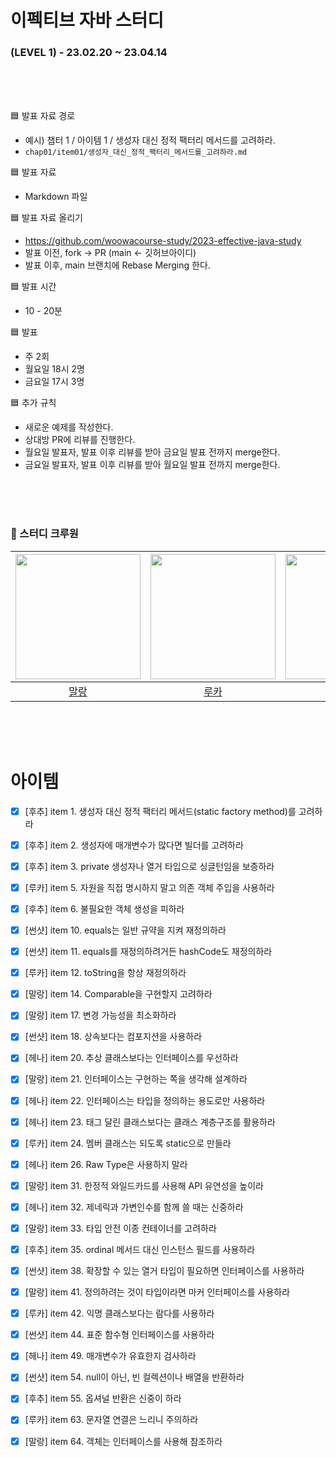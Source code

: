 # 이펙티브 자바 스터디

### (LEVEL 1) - 23.02.20 ~ 23.04.14

<br>
<br>
<br>

🟦 발표 자료 경로

- 예시) 챕터 1 / 아이템 1 / 생성자 대신 정적 팩터리 메서드를 고려하라.
- `chap01/item01/생성자_대신_정적_팩터리_메서드를_고려하라.md`


🟦 발표 자료
- Markdown 파일


🟦 발표 자료 올리기
- https://github.com/woowacourse-study/2023-effective-java-study
- 발표 이전, fork -> PR (main <- 깃허브아이디)
- 발표 이후, main 브랜치에 Rebase Merging 한다.


🟦 발표 시간
- 10 - 20분


🟦 발표
- 주 2회
- 월요일 18시 2명
- 금요일 17시 3명


🟦 추가 규칙
- 새로운 예제를 작성한다.
- 상대방 PR에 리뷰를 진행한다.
- 월요일 발표자, 발표 이후 리뷰를 받아 금요일 발표 전까지 merge한다.
- 금요일 발표자, 발표 이후 리뷰를 받아 월요일 발표 전까지 merge한다.

<br>
<br>
<br>

### 🚀 스터디 크루원

| <img src="https://avatars.githubusercontent.com/u/52229930?v=4" alt="" width=200> | <img src="https://avatars.githubusercontent.com/u/79090478?v=4" alt="" width=200> | <img src="https://avatars.githubusercontent.com/u/116645747?v=4" alt="" width=200> | <img src="https://avatars.githubusercontent.com/u/106813090?v=4" alt="" width=200> | <img src="https://avatars.githubusercontent.com/u/82203978?v=4" alt="" width=200> |
|:---------------------------------------------------------------------------------:|:---------------------------------------------------------------------------------:|:----------------------------------------------------------------------------------:|:----------------------------------------------------------------------------------:|:---------------------------------------------------------------------------------:|
|                       [말랑](https://github.com/shin-mallang)                       |                       [루카](https://github.com/dooboocookie)                       |                         [썬샷](https://github.com/Ohjintaek)                         |                         [후추](https://github.com/Combi153)                          |                        [헤나](https://github.com/hyena0608)                         |

<br>
<br>
<br>

# 아이템

- [x]  [후추] item 1. 생성자 대신 정적 팩터리 메서드(static factory method)를 고려하라
- [x]  [후추] item 2. 생성자에 매개변수가 많다면 빌더를 고려하라
- [x]  [후추] item 3. private 생성자나 열거 타입으로 싱글턴임을 보증하라
- [x]  [루카] item 5. 자원을 직접 명시하지 말고 의존 객체 주입을 사용하라
- [x]  [후추] item 6. 불필요한 객체 생성을 피하라


- [x]  [썬샷] item 10. equals는 일반 규약을 지켜 재정의하라
- [x]  [썬샷] item 11. equals를 재정의하려거든 hashCode도 재정의하라
- [x]  [루카] item 12. toString을 항상 재정의하라
- [x]  [말랑] item 14. Comparable을 구현할지 고려하라


- [x]  [말랑] item 17. 변경 가능성을 최소화하라
- [x]  [썬샷] item 18. 상속보다는 컴포지션을 사용하라
- [x]  [헤나] item 20. 추상 클래스보다는 인터페이스를 우선하라
- [x]  [말랑] item 21. 인터페이스는 구현하는 쪽을 생각해 설계하라
- [x]  [헤나] item 22. 인터페이스는 타입을 정의하는 용도로만 사용하라
- [x]  [헤나] item 23. 태그 달린 클래스보다는 클래스 계층구조를 활용하라
- [x]  [루카] item 24. 멤버 클래스는 되도록 static으로 만들라


- [x]  [헤나] item 26. Raw Type은 사용하지 말라
- [x]  [말랑] item 31. 한정적 와일드카드를 사용해 API 유연성을 높이라
- [x]  [헤나] item 32. 제네릭과 가변인수를 함께 쓸 때는 신중하라
- [x]  [말랑] item 33. 타입 안전 이종 컨테이너를 고려하라


- [x]  [후추] item 35. ordinal 메서드 대신 인스턴스 필드를 사용하라
- [x]  [썬샷] item 38. 확장할 수 있는 열거 타입이 필요하면 인터페이스를 사용하라
- [x]  [말랑] item 41. 정의하려는 것이 타입이라면 마커 인터페이스를 사용하라


- [x]  [루카] item 42. 익명 클래스보다는 람다를 사용하라
- [x]  [썬샷] item 44. 표준 함수형 인터페이스를 사용하라


- [x]  [헤나] item 49. 매개변수가 유효한지 검사하라
- [x]  [썬샷] item 54. null이 아닌, 빈 컬렉션이나 배열을 반환하라
- [x]  [후추] item 55. 옵셔널 반환은 신중이 하라


- [x]  [루카] item 63. 문자열 연결은 느리니 주의하라
- [x]  [말랑] item 64. 객체는 인터페이스를 사용해 참조하라
